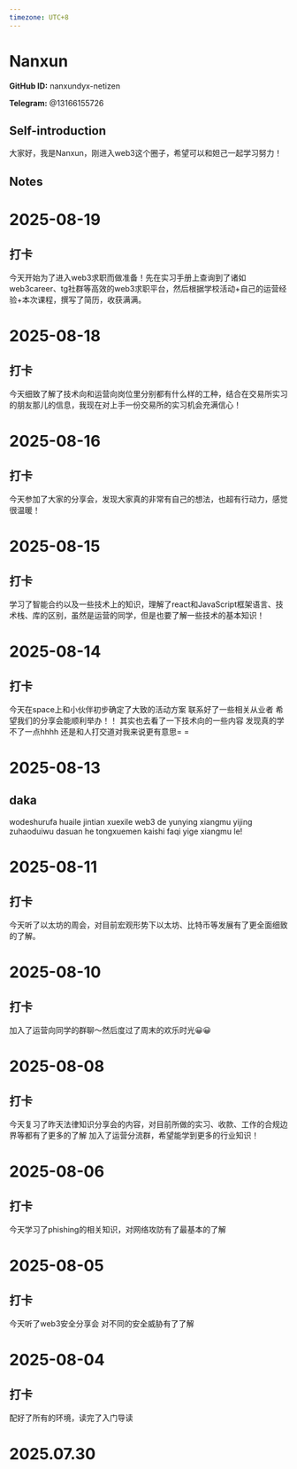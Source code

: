 ```yaml
---
timezone: UTC+8
---
```


# Nanxun

**GitHub ID:** nanxundyx-netizen

**Telegram:** @13166155726

## Self-introduction

大家好，我是Nanxun，刚进入web3这个圈子，希望可以和妲己一起学习努力！

## Notes

<!-- Content_START -->
# 2025-08-19

## 打卡 

今天开始为了进入web3求职而做准备！先在实习手册上查询到了诸如web3career、tg社群等高效的web3求职平台，然后根据学校活动+自己的运营经验+本次课程，撰写了简历，收获满满。

# 2025-08-18

## 打卡

今天细致了解了技术向和运营向岗位里分别都有什么样的工种，结合在交易所实习的朋友那儿的信息，我现在对上手一份交易所的实习机会充满信心！

# 2025-08-16

## 打卡

今天参加了大家的分享会，发现大家真的非常有自己的想法，也超有行动力，感觉很温暖！

# 2025-08-15

## 打卡
学习了智能合约以及一些技术上的知识，理解了react和JavaScript框架语言、技术栈、库的区别，虽然是运营的同学，但是也要了解一些技术的基本知识！

# 2025-08-14

## 打卡
今天在space上和小伙伴初步确定了大致的活动方案 联系好了一些相关从业者 希望我们的分享会能顺利举办！！
其实也去看了一下技术向的一些内容 发现真的学不了一点hhhh 还是和人打交道对我来说更有意思= =

# 2025-08-13

## daka

wodeshurufa huaile jintian xuexile web3 de yunying xiangmu yijing zuhaoduiwu dasuan he tongxuemen kaishi faqi yige xiangmu le!

# 2025-08-11

## 打卡
今天听了以太坊的周会，对目前宏观形势下以太坊、比特币等发展有了更全面细致的了解。

# 2025-08-10

## 打卡
加入了运营向同学的群聊～然后度过了周末的欢乐时光😀😀

# 2025-08-08

## 打卡
今天复习了昨天法律知识分享会的内容，对目前所做的实习、收款、工作的合规边界等都有了更多的了解
加入了运营分流群，希望能学到更多的行业知识！

# 2025-08-06

## 打卡
今天学习了phishing的相关知识，对网络攻防有了最基本的了解

# 2025-08-05

## 打卡
今天听了web3安全分享会 对不同的安全威胁有了了解

# 2025-08-04

## 打卡

配好了所有的环境，读完了入门导读


# 2025.07.30


<!-- Content_END -->
